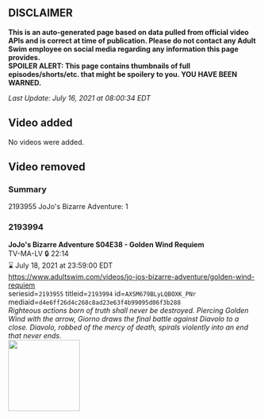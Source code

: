 ## DISCLAIMER
**This is an auto-generated page based on data pulled from official video APIs and is correct at time of publication. Please do not contact any Adult Swim employee on social media regarding any information this page provides.**  
**SPOILER ALERT: This page contains thumbnails of full episodes/shorts/etc. that might be spoilery to you. YOU HAVE BEEN WARNED.**  

_Last Update: July 16, 2021 at 08:00:34 EDT_
## Video added
No videos were added.  
## Video removed
### Summary
2193955 JoJo's Bizarre Adventure: 1  
### 2193994
**JoJo's Bizarre Adventure S04E38 - Golden Wind Requiem**  
TV-MA-LV 🔒 22:14  
⌛ July 18, 2021 at 23:59:00 EDT  
https://www.adultswim.com/videos/jo-jos-bizarre-adventure/golden-wind-requiem  
seriesid=`2193955` titleid=`2193994` id=`AXSM679BLyLQBOXK_PNr` mediaid=`d4e6ff26d4c268c8ad23e63f4b99095d06f3b288`  
_Righteous actions born of truth shall never be destroyed. Piercing Golden Wind with the arrow, Giorno draws the final battle against Diavolo to a close. Diavolo, robbed of the mercy of death, spirals violently into an end that never ends._  
<a href="https://media.cdn.adultswim.com/uploads/20200914/thumbnails/2_20914101313-jojo_goldenwind_038.jpg"><img src="https://media.cdn.adultswim.com/uploads/20200914/thumbnails/2_20914101313-jojo_goldenwind_038.jpg" height="144px" /></a>
